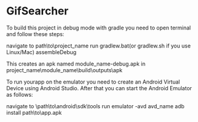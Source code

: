 # GifSearcher
To build this project in debug mode with gradle you need to open terminal and follow these steps:

navigate to path\to\project_name
run gradlew.bat(or gradlew.sh if you use Linux/Mac) assembleDebug

This creates an apk named module_name-debug.apk in project_name\module_name\build\outputs\apk

To run yourapp on the emulator you need to create an Android Virtual Device using Android Studio.
After that you can start the Android Emulator as follows:

navigate to \path\to\android\sdk\tools
run emulator -avd avd_name
adb install path\to\app.apk
